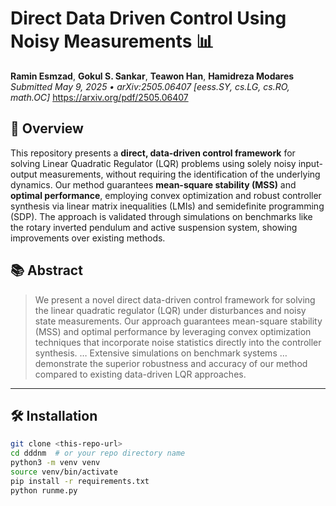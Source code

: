 # Direct Data Driven Control Using Noisy Measurements 📊

**Ramin Esmzad**, **Gokul S. Sankar**, **Teawon Han**, **Hamidreza Modares**  
*Submitted May 9, 2025 • arXiv:2505.06407 [eess.SY, cs.LG, cs.RO, math.OC]*
https://arxiv.org/pdf/2505.06407




## 🚀 Overview
This repository presents a **direct, data-driven control framework** for solving Linear Quadratic Regulator (LQR) problems using solely noisy input-output measurements, without requiring the identification of the underlying dynamics. Our method guarantees **mean-square stability (MSS)** and **optimal performance**, employing convex optimization and robust controller synthesis via linear matrix inequalities (LMIs) and semidefinite programming (SDP). The approach is validated through simulations on benchmarks like the rotary inverted pendulum and active suspension system, showing improvements over existing methods. 

## 📚 Abstract
> We present a novel direct data-driven control framework for solving the linear quadratic regulator (LQR) under disturbances and noisy state measurements. Our approach guarantees mean-square stability (MSS) and optimal performance by leveraging convex optimization techniques that incorporate noise statistics directly into the controller synthesis. … Extensive simulations on benchmark systems … demonstrate the superior robustness and accuracy of our method compared to existing data-driven LQR approaches. 


---

## 🛠️ Installation
```bash
git clone <this-repo-url>
cd dddnm  # or your repo directory name
python3 -m venv venv
source venv/bin/activate 
pip install -r requirements.txt
python runme.py

